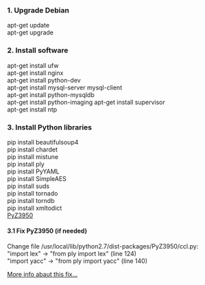 ### 1. Upgrade Debian
apt-get update  
apt-get upgrade  
  
### 2. Install software
apt-get install ufw  
apt-get install nginx  
apt-get install python-dev  
apt-get install mysql-server mysql-client  
apt-get install python-mysqldb  
apt-get install python-imaging
apt-get install supervisor  
apt-get install ntp  

### 3. Install Python libraries
pip install beautifulsoup4  
pip install chardet  
pip install mistune  
pip install ply  
pip install PyYAML  
pip install SimpleAES  
pip install suds  
pip install tornado  
pip install torndb  
pip install xmltodict  
[PyZ3950](http://www.panix.com/~asl2/software/PyZ3950/)

#### 3.1 Fix PyZ3950 (if needed)
Change file /usr/local/lib/python2.7/dist-packages/PyZ3950/ccl.py:  
"import lex" -> "from ply import lex" (line 124)  
"import yacc" -> "from ply import yacc" (line 140)  
  
[More info abaut this fix...](http://bayo.opadeyi.net/2011/05/getting-pyz3950-to-play-nice-with.html)
